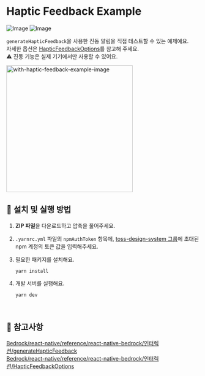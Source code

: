 # Haptic Feedback Example

![Image](https://github.com/user-attachments/assets/e3e87c6f-75f1-4ad8-9c0f-1a4a13666f9f)
![Image](https://github.com/user-attachments/assets/62eb3e4d-a6e1-493e-b76e-69bad926c2d8)

`generateHapticFeedback`을 사용한 진동 알림을 직접 테스트할 수 있는 예제예요.  
자세한 옵션은 [HapticFeedbackOptions](https://tossmini-docs.toss.im/react-native/reference/react-native-bedrock/%EC%9D%B8%ED%84%B0%EB%A0%89%EC%85%98/HapticFeedbackOptions.html)를 참고해 주세요.  
⚠️ 진동 기능은 실제 기기에서만 사용할 수 있어요.

<img src="https://github.com/user-attachments/assets/c81e240c-6e2a-4a1e-91b5-10fb1a47942b" alt="with-haptic-feedback-example-image" style="width: 330px;" />

<br />

## 🚀 설치 및 실행 방법

1. **ZIP 파일**을 다운로드하고 압축을 풀어주세요.

2. `.yarnrc.yml` 파일의 `npmAuthToken` 항목에, [toss-design-system 그룹](https://tossmini-docs.toss.im/tds-react-native/setup-npm/)에 초대된 npm 계정의 토큰 값을 입력해주세요.

3. 필요한 패키지를 설치해요.

   ```
   yarn install
   ```

4. 개발 서버를 실행해요.

   ```
   yarn dev
   ```

<br />

## 📌 참고사항

[Bedrock/react-native/reference/react-native-bedrock/인터렉션/generateHapticFeedback](https://tossmini-docs.toss.im/react-native/reference/react-native-bedrock/%EC%9D%B8%ED%84%B0%EB%A0%89%EC%85%98/generateHapticFeedback.html)  
[Bedrock/react-native/reference/react-native-bedrock/인터렉션/HapticFeedbackOptions](https://tossmini-docs.toss.im/react-native/reference/react-native-bedrock/%EC%9D%B8%ED%84%B0%EB%A0%89%EC%85%98/HapticFeedbackOptions.html)
